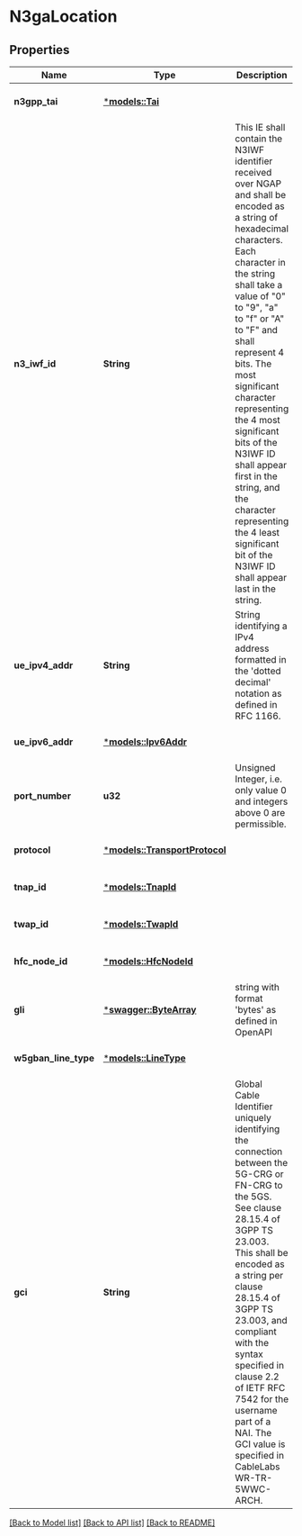 # N3gaLocation

## Properties
Name | Type | Description | Notes
------------ | ------------- | ------------- | -------------
**n3gpp_tai** | [***models::Tai**](Tai.md) |  | [optional] [default to None]
**n3_iwf_id** | **String** | This IE shall contain the N3IWF identifier received over NGAP and shall be encoded as a  string of hexadecimal characters. Each character in the string shall take a value of \"0\"  to \"9\", \"a\" to \"f\" or \"A\" to \"F\" and shall represent 4 bits. The most significant  character representing the 4 most significant bits of the N3IWF ID shall appear first in  the string, and the character representing the 4 least significant bit of the N3IWF ID  shall appear last in the string.   | [optional] [default to None]
**ue_ipv4_addr** | **String** | String identifying a IPv4 address formatted in the 'dotted decimal' notation as defined in RFC 1166.  | [optional] [default to None]
**ue_ipv6_addr** | [***models::Ipv6Addr**](Ipv6Addr.md) |  | [optional] [default to None]
**port_number** | **u32** | Unsigned Integer, i.e. only value 0 and integers above 0 are permissible. | [optional] [default to None]
**protocol** | [***models::TransportProtocol**](TransportProtocol.md) |  | [optional] [default to None]
**tnap_id** | [***models::TnapId**](TnapId.md) |  | [optional] [default to None]
**twap_id** | [***models::TwapId**](TwapId.md) |  | [optional] [default to None]
**hfc_node_id** | [***models::HfcNodeId**](HfcNodeId.md) |  | [optional] [default to None]
**gli** | [***swagger::ByteArray**](ByteArray.md) | string with format 'bytes' as defined in OpenAPI | [optional] [default to None]
**w5gban_line_type** | [***models::LineType**](LineType.md) |  | [optional] [default to None]
**gci** | **String** | Global Cable Identifier uniquely identifying the connection between the 5G-CRG or FN-CRG to the 5GS. See clause 28.15.4 of 3GPP TS 23.003. This shall be encoded as a string per clause 28.15.4 of 3GPP TS 23.003, and compliant with the syntax specified  in clause 2.2  of IETF RFC 7542 for the username part of a NAI. The GCI value is specified in CableLabs WR-TR-5WWC-ARCH.  | [optional] [default to None]

[[Back to Model list]](../README.md#documentation-for-models) [[Back to API list]](../README.md#documentation-for-api-endpoints) [[Back to README]](../README.md)


